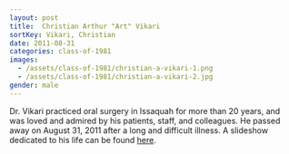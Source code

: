 ```yaml
---
layout: post
title:  Christian Arthur "Art" Vikari
sortKey: Vikari, Christian
date: 2011-08-31
categories: class-of-1981
images:
  - /assets/class-of-1981/christian-a-vikari-1.png
  - /assets/class-of-1981/christian-a-vikari-2.jpg
gender: male
---
```

Dr. Vikari practiced oral surgery in Issaquah for more than 20 years, and was loved and admired by his patients, staff, and colleagues. He passed away on August 31, 2011 after a long and difficult illness. A slideshow dedicated to his life can be found [here](http://safeshare.tv/w/waUdlLldWo).
